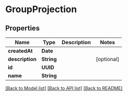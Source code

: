 # GroupProjection

## Properties
Name | Type | Description | Notes
------------ | ------------- | ------------- | -------------
**createdAt** | **Date** |  | 
**description** | **String** |  | [optional] 
**id** | **UUID** |  | 
**name** | **String** |  | 

[[Back to Model list]](../README.md#documentation-for-models) [[Back to API list]](../README.md#documentation-for-api-endpoints) [[Back to README]](../README.md)


